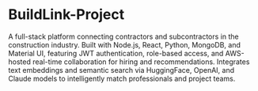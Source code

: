 # BuildLink-Project
A full-stack platform connecting contractors and subcontractors in the construction industry. Built with Node.js, React, Python, MongoDB, and Material UI, featuring JWT authentication, role-based access, and AWS-hosted real-time collaboration for hiring and recommendations. Integrates text embeddings and semantic search via HuggingFace, OpenAI, and Claude models to intelligently match professionals and project teams.

